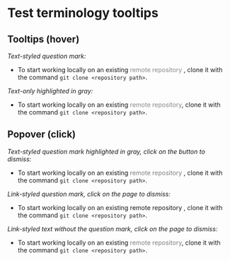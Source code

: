 # Test terminology tooltips

## Tooltips (hover)

_Text-styled question mark:_

- To start working locally on an existing <span onmouseover="this.style.textDecoration='underline';" onmouseout="this.style.textDecoration='none';" data-toggle="tooltip" data-html="true" title="Your files in GitLab. In your computer, they're called <em>local repository</em>."><span style="pointer-events: none; opacity: .5;" type="button" disabled>remote repository <i class="fa fa-question-circle" aria-hidden="true"></i></span></span>, clone it with the command `git clone <repository path>`.

_Text-only highlighted in gray:_

- To start working locally on an existing <span onmouseover="this.style.textDecoration='underline';" onmouseout="this.style.textDecoration='none';" data-toggle="tooltip" data-html="true" title="Your files in GitLab. In your computer, they're called <em>local repository</em>."><span style="pointer-events: none; opacity: .5;" type="button" disabled>remote repository</span></span>, clone it with the command `git clone <repository path>`.

## Popover (click)

_Text-styled question mark highlighted in gray, click on the button to dismiss:_

- To start working locally on an existing <a onmouseover="this.style.textDecoration='underline';" onmouseout="this.style.textDecoration='none';" style="color: gray;" type="button" data-container="body" data-toggle="popover" data-placement="top" data-html="true" data-content="Your files in GitLab. In your computer, they're called <em>local repository</em>.">remote repository <i class="fa fa-question-circle" aria-hidden="true"></i></a>, clone it with the command `git clone <repository path>`.

_Link-styled question mark, click on the page to dismiss:_

- To start working locally on an existing <a tabindex="0" type="button" data-container="body" data-toggle="popover" data-placement="top" data-trigger="focus" data-html="true" data-content="Your files in GitLab. In your computer, they're called <em>local repository</em>.">remote repository <i class="fa fa-question-circle" aria-hidden="true"></i></a>, clone it with the command `git clone <repository path>`.

_Link-styled text without the question mark, click on the page to dismiss:_

- To start working locally on an existing <a style="color: gray;" tabindex="0" type="button" data-container="body" data-toggle="popover" data-placement="top" data-trigger="focus" data-html="true" data-content="Your files in GitLab. In your computer, they're called <em>local repository</em>.">remote repository</a>, clone it with the command `git clone <repository path>`.
